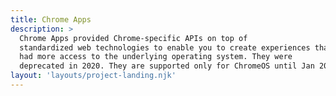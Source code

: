 ```yaml
---
title: Chrome Apps
description: >
  Chrome Apps provided Chrome-specific APIs on top of
  standardized web technologies to enable you to create experiences that
  had more access to the underlying operating system. They were
  deprecated in 2020. They are supported only for ChromeOS until Jan 2025. [**Read the announcement**][1] and learn more about [**migrating your app**][2].
layout: 'layouts/project-landing.njk'
---
```


[1]: https://blog.chromium.org/2021/10/extending-chrome-app-support-on-chrome.html
[2]: /apps/migration
